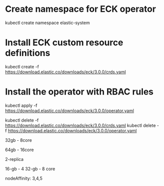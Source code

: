 # Create namespace for ECK operator
kubectl create namespace elastic-system

# Install ECK custom resource definitions
kubectl create -f https://download.elastic.co/downloads/eck/3.0.0/crds.yaml

# Install the operator with RBAC rules
kubectl apply -f https://download.elastic.co/downloads/eck/3.0.0/operator.yaml

kubectl delete -f https://download.elastic.co/downloads/eck/3.0.0/crds.yaml 
kubectl delete -f https://download.elastic.co/downloads/eck/3.0.0/operator.yaml


32gb - 8core

64gb - 16core


2-replica



16-gb - 4
32-gb - 8
core

nodeAffinity: 3,4,5